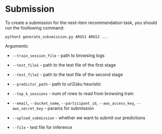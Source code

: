 

# Submission

To create a submission for the next-item recommendation task, you should run the foollowing command:


`python3 generate_subsmission.py ARGS1 ARGS2 ...`


Arguments:

- `--train_session_file` - path to browsing logs

- `--test_file1` - path to the test file of the first stage


- `--test_file2` - path to the test file of the second stage


- `--predictor_path` - path to url2sku heuristic

- `--top_k_sessions` - num of rows to read from browsing train

- `--email`, `--bucket_name`, `--participant_id`, 
`--aws_access_key`, `--aws_secret_key` - params for submission

- `--upload_submission` - whether we want to submit our predictions

- `--file` - test file for inference
